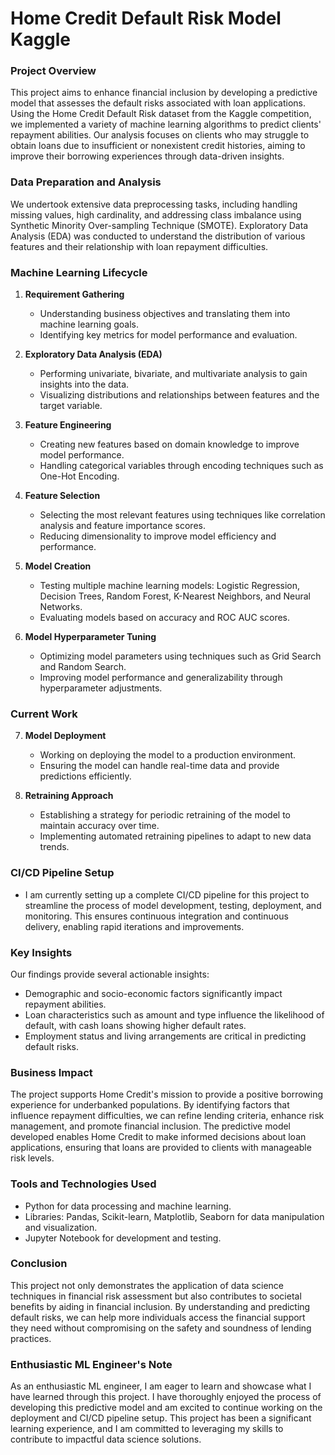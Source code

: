 # Home Credit Default Risk Model Kaggle

### Project Overview
This project aims to enhance financial inclusion by developing a predictive model that assesses the default risks associated with loan applications. Using the Home Credit Default Risk dataset from the Kaggle competition, we implemented a variety of machine learning algorithms to predict clients' repayment abilities. Our analysis focuses on clients who may struggle to obtain loans due to insufficient or nonexistent credit histories, aiming to improve their borrowing experiences through data-driven insights.

### Data Preparation and Analysis
We undertook extensive data preprocessing tasks, including handling missing values, high cardinality, and addressing class imbalance using Synthetic Minority Over-sampling Technique (SMOTE). Exploratory Data Analysis (EDA) was conducted to understand the distribution of various features and their relationship with loan repayment difficulties.

### Machine Learning Lifecycle

1. **Requirement Gathering**
   - Understanding business objectives and translating them into machine learning goals.
   - Identifying key metrics for model performance and evaluation.
   
2. **Exploratory Data Analysis (EDA)**
   - Performing univariate, bivariate, and multivariate analysis to gain insights into the data.
   - Visualizing distributions and relationships between features and the target variable.

3. **Feature Engineering**
   - Creating new features based on domain knowledge to improve model performance.
   - Handling categorical variables through encoding techniques such as One-Hot Encoding.

4. **Feature Selection**
   - Selecting the most relevant features using techniques like correlation analysis and feature importance scores.
   - Reducing dimensionality to improve model efficiency and performance.

5. **Model Creation**
   - Testing multiple machine learning models: Logistic Regression, Decision Trees, Random Forest, K-Nearest Neighbors, and Neural Networks.
   - Evaluating models based on accuracy and ROC AUC scores.

6. **Model Hyperparameter Tuning**
   - Optimizing model parameters using techniques such as Grid Search and Random Search.
   - Improving model performance and generalizability through hyperparameter adjustments.

### Current Work
7. **Model Deployment**
   - Working on deploying the model to a production environment.
   - Ensuring the model can handle real-time data and provide predictions efficiently.

8. **Retraining Approach**
   - Establishing a strategy for periodic retraining of the model to maintain accuracy over time.
   - Implementing automated retraining pipelines to adapt to new data trends.

### CI/CD Pipeline Setup
- I am currently setting up a complete CI/CD pipeline for this project to streamline the process of model development, testing, deployment, and monitoring. This ensures continuous integration and continuous delivery, enabling rapid iterations and improvements.

### Key Insights
Our findings provide several actionable insights:
- Demographic and socio-economic factors significantly impact repayment abilities.
- Loan characteristics such as amount and type influence the likelihood of default, with cash loans showing higher default rates.
- Employment status and living arrangements are critical in predicting default risks.

### Business Impact
The project supports Home Credit's mission to provide a positive borrowing experience for underbanked populations. By identifying factors that influence repayment difficulties, we can refine lending criteria, enhance risk management, and promote financial inclusion. The predictive model developed enables Home Credit to make informed decisions about loan applications, ensuring that loans are provided to clients with manageable risk levels.

### Tools and Technologies Used
- Python for data processing and machine learning.
- Libraries: Pandas, Scikit-learn, Matplotlib, Seaborn for data manipulation and visualization.
- Jupyter Notebook for development and testing.

### Conclusion
This project not only demonstrates the application of data science techniques in financial risk assessment but also contributes to societal benefits by aiding in financial inclusion. By understanding and predicting default risks, we can help more individuals access the financial support they need without compromising on the safety and soundness of lending practices.

### Enthusiastic ML Engineer's Note
As an enthusiastic ML engineer, I am eager to learn and showcase what I have learned through this project. I have thoroughly enjoyed the process of developing this predictive model and am excited to continue working on the deployment and CI/CD pipeline setup. This project has been a significant learning experience, and I am committed to leveraging my skills to contribute to impactful data science solutions.

